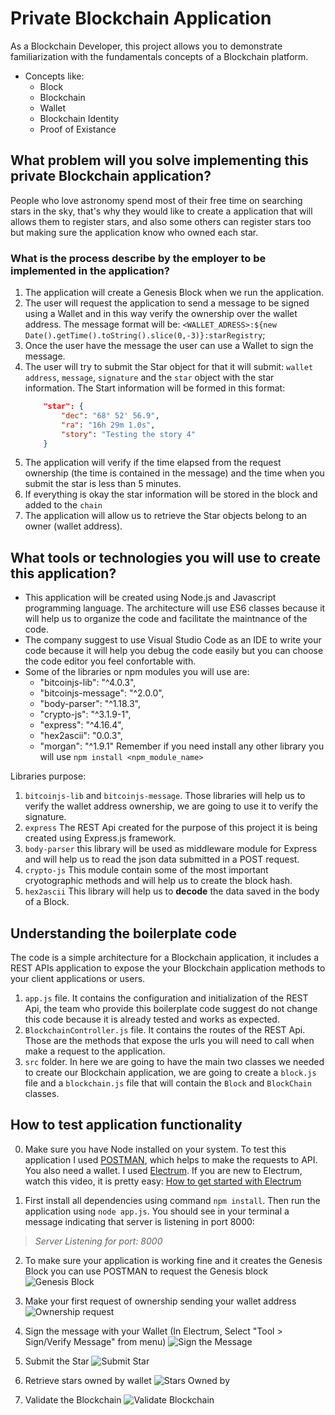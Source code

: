 # Private Blockchain Application

As a Blockchain Developer, this project allows you to demonstrate familiarization with the fundamentals concepts of a Blockchain platform.
- Concepts like:
    - Block
    - Blockchain
    - Wallet
    - Blockchain Identity
    - Proof of Existance

## What problem will you solve implementing this private Blockchain application?

People who love astronomy spend most of their free time on searching stars in the sky, that's why they would like
to create a application that will allows them to register stars, and also some others can register stars
too but making sure the application know who owned each star.

### What is the process describe by the employer to be implemented in the application?

1. The application will create a Genesis Block when we run the application.
2. The user will request the application to send a message to be signed using a Wallet and in this way verify the ownership over the wallet address. The message format will be: `<WALLET_ADRESS>:${new Date().getTime().toString().slice(0,-3)}:starRegistry`;
3. Once the user have the message the user can use a Wallet to sign the message.
4. The user will try to submit the Star object for that it will submit: `wallet address`, `message`, `signature` and the `star` object with the star information.
    The Start information will be formed in this format:
    ```json
        "star": {
            "dec": "68° 52' 56.9",
            "ra": "16h 29m 1.0s",
            "story": "Testing the story 4"
		}
    ```
5. The application will verify if the time elapsed from the request ownership (the time is contained in the message) and the time when you submit the star is less than 5 minutes.
6. If everything is okay the star information will be stored in the block and added to the `chain`
7. The application will allow us to retrieve the Star objects belong to an owner (wallet address). 


## What tools or technologies you will use to create this application?

- This application will be created using Node.js and Javascript programming language. The architecture will use ES6 classes
because it will help us to organize the code and facilitate the maintnance of the code.
- The company suggest to use Visual Studio Code as an IDE to write your code because it will help you debug the code easily
but you can choose the code editor you feel confortable with.
- Some of the libraries or npm modules you will use are:
    - "bitcoinjs-lib": "^4.0.3",
    - "bitcoinjs-message": "^2.0.0",
    - "body-parser": "^1.18.3",
    - "crypto-js": "^3.1.9-1",
    - "express": "^4.16.4",
    - "hex2ascii": "0.0.3",
    - "morgan": "^1.9.1"
    Remember if you need install any other library you will use `npm install <npm_module_name>`

Libraries purpose:

1. `bitcoinjs-lib` and `bitcoinjs-message`. Those libraries will help us to verify the wallet address ownership, we are going to use it to verify the signature.
2. `express` The REST Api created for the purpose of this project it is being created using Express.js framework.
3. `body-parser` this library will be used as middleware module for Express and will help us to read the json data submitted in a POST request.
4. `crypto-js` This module contain some of the most important cryotographic methods and will help us to create the block hash.
5. `hex2ascii` This library will help us to **decode** the data saved in the body of a Block.

## Understanding the boilerplate code

The code is a simple architecture for a Blockchain application, it includes a REST APIs application to expose the your Blockchain application methods to your client applications or users.

1. `app.js` file. It contains the configuration and initialization of the REST Api, the team who provide this boilerplate code suggest do not change this code because it is already tested and works as expected.
2. `BlockchainController.js` file. It contains the routes of the REST Api. Those are the methods that expose the urls you will need to call when make a request to the application.
3. `src` folder. In here we are going to have the main two classes we needed to create our Blockchain application, we are going to create a `block.js` file and a `blockchain.js` file that will contain the `Block` and `BlockChain` classes.

## How to test application functionality

0. Make sure you have Node installed on your system. To test this application I used [POSTMAN](https://www.getpostman.com/), which helps to make the requests to API. You also need a wallet. I used [Electrum](https://electrum.org). If you are new to Electrum, watch this video, it is pretty easy: [How to get started with Electrum](https://www.youtube.com/watch?v=WdVlH9N2oKU)

1. First install all dependencies using command ```npm install```. Then run the application using ```node app.js```. You should see in your terminal a message indicating that server is listening in port 8000:

> <i>Server Listening for port: 8000</i>

2. To make sure your application is working fine and it creates the Genesis Block you can use POSTMAN to request the Genesis block
![Genesis Block](screenshots/GET_Genesis_Block.png)

3. Make your first request of ownership sending your wallet address
![Ownership request](screenshots/GET_Request_Ownership.png)

4. Sign the message with your Wallet (In Electrum, Select "Tool > Sign/Verify Message" from menu)
![Sign the Message](screenshots/Sign_Message.png)

5. Submit the Star
![Submit Star](screenshots/POST_Submit_Star.png)

6. Retrieve stars owned by wallet
![Stars Owned by](screenshots/GET_Retrieve_Owner_Stars.png)

7. Validate the Blockchain
![Validate Blockchain](screenshots/GET_validate_chain.png)





